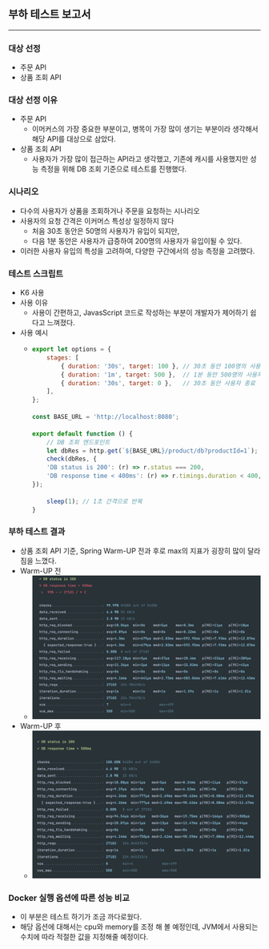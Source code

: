## 부하 테스트 보고서

---

### 대상 선정
- 주문 API
- 상품 조회 API

### 대상 선정 이유
- 주문 API
  - 이머커스의 가장 중요한 부분이고, 병목이 가장 많이 생기는 부분이라 생각해서 해당 API를 대상으로 삼았다.
- 상품 조회 API
  - 사용자가 가장 많이 접근하는 API라고 생각했고, 기존에 캐시를 사용했지만 성능 측정을 위해 DB 조회 기준으로 테스트를 진행했다. 

### 시나리오
- 다수의 사용자가 상품을 조회하거나 주문을 요청하는 시나리오
- 사용자의 요청 간격은 이커머스 특성상 일정하지 않다
  - 처음 30초 동안은 50명의 사용자가 유입이 되지만,
  - 다음 1분 동안은 사용자가 급증하여 200명의 사용자가 유입이될 수 있다.
- 이러한 사용자 유입의 특성을 고려하여, 다양한 구간에서의 성능 측정을 고려했다.


### 테스트 스크립트
- K6 사용
- 사용 이유
  - 사용이 간편하고, JavasScript 코드로 작성하는 부분이 개발자가 제어하기 쉽다고 느껴졌다.
- 사용 예시
  - ```javascript
    export let options = {
        stages: [
            { duration: '30s', target: 100 }, // 30초 동안 100명의 사용자
            { duration: '1m', target: 500 },  // 1분 동안 500명의 사용자
            { duration: '30s', target: 0 },   // 30초 동안 사용자 종료
        ],
    };

    const BASE_URL = 'http://localhost:8080';

    export default function () {
        // DB 조회 엔드포인트
        let dbRes = http.get(`${BASE_URL}/product/db?productId=1`);
        check(dbRes, {
        'DB status is 200': (r) => r.status === 200,
        'DB response time < 400ms': (r) => r.timings.duration < 400,
    });
    
        sleep(1); // 1초 간격으로 반복
    }
    ```

### 부하 테스트 결과
- 상품 조회 API 기준, Spring Warm-UP 전과 후로 max의 지표가 굉장히 많이 달라짐을 느꼈다.
- Warm-UP 전
  - ![before_warm_up.png](/docs/perf/before_warm_up.png)
- Warm-UP 후
    - ![after_warm_up.png](/docs/perf/after_warm_up.png)

### Docker 실행 옵션에 따른 성능 비교
  - 이 부분은 테스트 하기가 조금 까다로웠다.
  - 해당 옵션에 대해서는 cpu와 memory를 조정 해 볼 예정인데, JVM에서 사용되는 수치에 따라 적절한 값을 지정해줄 예정이다.
    